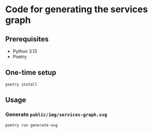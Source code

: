 # Code for generating the services graph

## Prerequisites

* Python 3.13
* Poetry

## One-time setup

    poetry install

## Usage

### Generate `public/img/services-graph.svg`

    poetry run generate-svg

